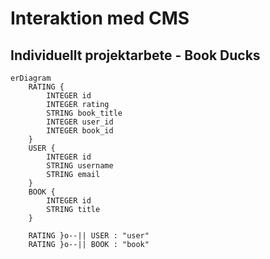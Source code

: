 # Interaktion med CMS

## Individuellt projektarbete - Book Ducks

```mermaid
erDiagram
    RATING {
        INTEGER id
        INTEGER rating
        STRING book_title
        INTEGER user_id
        INTEGER book_id
    }
    USER {
        INTEGER id
        STRING username
        STRING email
    }
    BOOK {
        INTEGER id
        STRING title
    }

    RATING }o--|| USER : "user"
    RATING }o--|| BOOK : "book"
```
